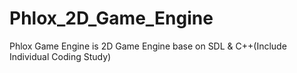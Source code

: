 # Phlox_2D_Game_Engine
Phlox Game Engine is 2D Game Engine base on SDL &amp; C++(Include Individual Coding Study)
